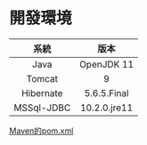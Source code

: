 # 開發環境
|系統|版本|
|:-:|:-:|
|Java|OpenJDK 11|
|Tomcat|9|
|Hibernate|5.6.5.Final|
|MSSql-JDBC|10.2.0.jre11|

[Maven的pom.xml](../pom.xml)
